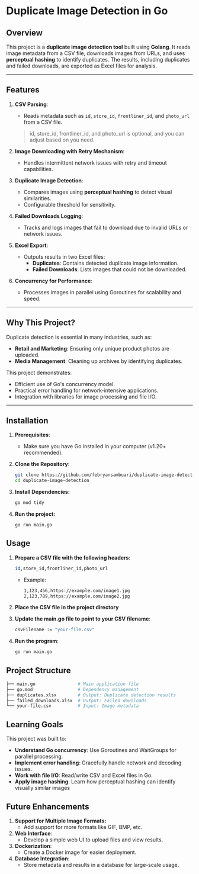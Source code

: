 # Duplicate Image Detection in Go

## Overview
This project is a **duplicate image detection tool** built using **Golang**. It reads image metadata from a CSV file, downloads images from URLs, and uses **perceptual hashing** to identify duplicates. The results, including duplicates and failed downloads, are exported as Excel files for analysis.

---

## Features
1. **CSV Parsing**:
   - Reads metadata such as `id`, `store_id`, `frontliner_id`, and `photo_url` from a CSV file.
   > id, store_id, frontliner_id, and photo_url is optional, and you can adjust based on you need.

2. **Image Downloading with Retry Mechanism**:
   - Handles intermittent network issues with retry and timeout capabilities.

3. **Duplicate Image Detection**:
   - Compares images using **perceptual hashing** to detect visual similarities.
   - Configurable threshold for sensitivity.

4. **Failed Downloads Logging**:
   - Tracks and logs images that fail to download due to invalid URLs or network issues.

5. **Excel Export**:
   - Outputs results in two Excel files:
     - **Duplicates**: Contains detected duplicate image information.
     - **Failed Downloads**: Lists images that could not be downloaded.

6. **Concurrency for Performance**:
   - Processes images in parallel using Goroutines for scalability and speed.

---

## Why This Project?

Duplicate detection is essential in many industries, such as:
- **Retail and Marketing**: Ensuring only unique product photos are uploaded.
- **Media Management**: Cleaning up archives by identifying duplicates.

This project demonstrates:
- Efficient use of Go's concurrency model.
- Practical error handling for network-intensive applications.
- Integration with libraries for image processing and file I/O.

---

## Installation

1. **Prerequisites**:
   - Make sure you have Go installed in your computer (v1.20+ recommended).

2. **Clone the Repository**:
   ```bash
   git clone https://github.com/febryansambuari/duplicate-image-detection.git
   cd duplicate-image-detection
   
3. **Install Dependencies:**
   ```bash
   go mod tidy

4. **Run the project:**
    ```bash
    go run main.go

## Usage

1. **Prepare a CSV file with the following headers**:
    ```bash
    id,store_id,frontliner_id,photo_url
    ```

    - Example:
        ```bash
        1,123,456,https://example.com/image1.jpg
        2,123,789,https://example.com/image2.jpg
        ```

2. **Place the CSV file in the project directory**
3. **Update the main.go file to point to your CSV filename**:
    ```bash
    csvFilename := "your-file.csv" 
    ```
4. **Run the program**:
    ```bash
    go run main.go
    ```

## Project Structure

```bash
├── main.go                # Main application file
├── go.mod                 # Dependency management
├── duplicates.xlsx        # Output: Duplicate detection results
├── failed_downloads.xlsx  # Output: Failed downloads
└── your-file.csv          # Input: Image metadata
```

## Learning Goals

This project was built to:

- **Understand Go concurrency**: Use Goroutines and WaitGroups for parallel processing.
- **Implement error handling**: Gracefully handle network and decoding issues.
- **Work with file I/O**: Read/write CSV and Excel files in Go.
- **Apply image hashing**: Learn how perceptual hashing can identify visually similar images

## Future Enhancements

1. **Support for Multiple Image Formats:**
    - Add support for more formats like GIF, BMP, etc.
2. **Web Interface**:
    - Develop a simple web UI to upload files and view results.
3. **Dockerization**:
    - Create a Docker image for easier deployment.
4. **Database Integration**:
    - Store metadata and results in a database for large-scale usage.